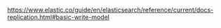 https://www.elastic.co/guide/en/elasticsearch/reference/current/docs-replication.html#basic-write-model

